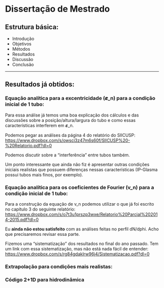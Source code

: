 # Dissertação de Mestrado

## Estrutura básica:

- Introdução
- Objetivos
- Métodos
- Resultados
- Discussão
- Conclusão

---

## Resultados já obtidos:

### Equação analítica para a excentricidade (𝜺_n) para a condição inicial de 1 tubo:

Para essa análise já temos uma boa explicação dos cálculos e das discussões sobre a posição/altura/largura do tubo e como essas características interferem em 𝜺_n.

Podemos pegar as análises da página 4 do relatório do SIICUSP: https://www.dropbox.com/s/owsci3z47m6s60f/SIICUSP%20-%20Relatorio.pdf?dl=0

Podemos discutir sobre a “interferência” entre tubos também.

Um ponto interessante que ainda não fiz é apresentar outras condições iniciais realistas que possuem diferenças nessas características (IP-Glasma possui tubos mais finos, por exemplo).

### Equação analítica para os coeficientes de Fourier (v_n) para a condição inicial de 1 tubo:

Para a construção da equação de v_n podemos utilizar o que já foi escrito no capítulo 3 do seguinte relatório:
https://www.dropbox.com/s/o7t3u1prszp3wxe/Relatorio%20Parcial%202014-2015.pdf?dl=0

Eu __ainda não estou satisfeito__ com as análises feitas no perfil dN/dphi. Acho que precisaremos revisar essa parte.

Fizemos uma “sistematização” dos resultados no final do ano passado. Tem um link com essa sistematização, mas não está nada fácil de entender:
https://www.dropbox.com/s/rg84gdaklrw96j4/Sistematizacao.pdf?dl=0

### Extrapolação para condições mais realistas:



### Código 2+1D para hidrodinâmica
